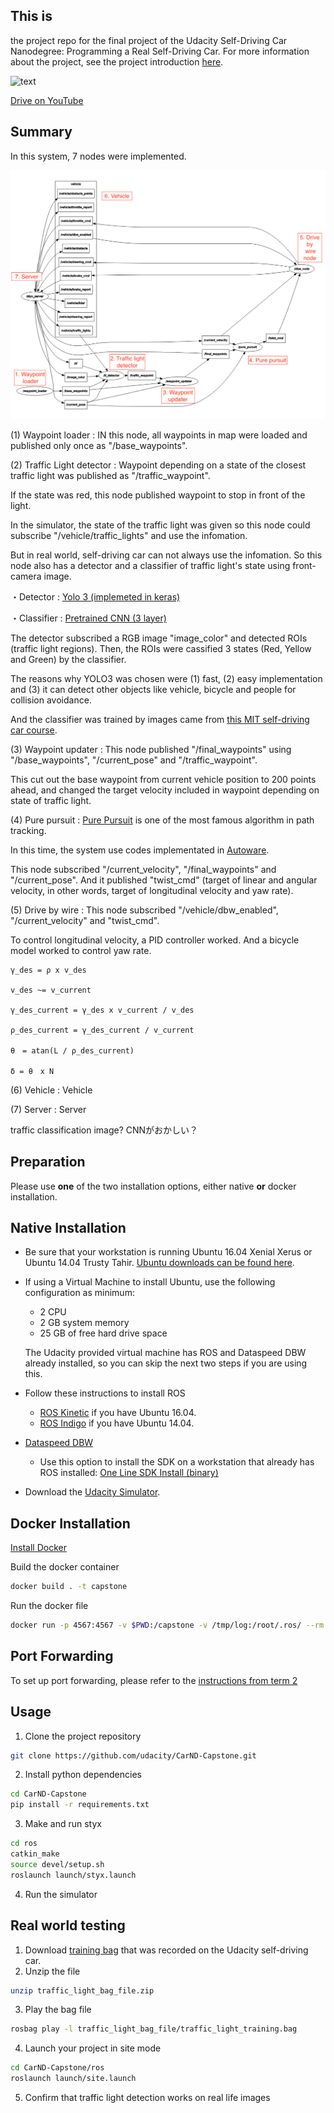 ## This is 
the project repo for the final project of the Udacity Self-Driving Car Nanodegree: Programming a Real Self-Driving Car. For more information about the project, see the project introduction [here](https://classroom.udacity.com/nanodegrees/nd013/parts/6047fe34-d93c-4f50-8336-b70ef10cb4b2/modules/e1a23b06-329a-4684-a717-ad476f0d8dff/lessons/462c933d-9f24-42d3-8bdc-a08a5fc866e4/concepts/5ab4b122-83e6-436d-850f-9f4d26627fd9).

![text](cover.png)

[Drive on YouTube](https://youtu.be/DZwgYNhRr4g)

## Summary

In this system, 7 nodes were implemented.

![text](rosnode.png)

(1) Waypoint loader : IN this node, all waypoints in map were loaded and published only once as "/base_waypoints".


(2) Traffic Light detector : Waypoint depending on a state of the closest traffic light was published as "/traffic_waypoint". 

If the state was red, this node published waypoint to stop in front of the light.

In the simulator, the state of the traffic light was given so this node could subscribe "/vehicle/traffic_lights" and use the infomation.

But in real world, self-driving car can not always use the infomation. So this node also has a detector and a classifier of traffic light's state using front-camera image.

・Detector : [Yolo 3 (implemeted in keras)](https://github.com/qqwweee/keras-yolo3)

・Classifier : [Pretrained CNN (3 layer)](https://github.com/soyaoki/Intro_CarND_Traffic_Light_Classifier/blob/master/Traffic_Light_Classifier.ipynb)

The detector subscribed a RGB image "image_color" and detected ROIs (traffic light regions). Then, the ROIs were cassified 3 states (Red, Yellow and Green) by the classifier.

The reasons why YOLO3 was chosen were (1) fast, (2) easy implementation and (3) it can detect other objects like vehicle, bicycle and people for collision avoidance.

And the classifier was trained by images came from [this MIT self-driving car course](https://selfdrivingcars.mit.edu/).


(3) Waypoint updater : This node published "/final_waypoints" using "/base_waypoints", "/current_pose" and "/traffic_waypoint".

This cut out the base waypoint from current vehicle position to 200 points ahead, and changed the target velocity included in waypoint depending on state of traffic light.


(4) Pure pursuit : [Pure Pursuit](https://www.ri.cmu.edu/pub_files/pub3/coulter_r_craig_1992_1/coulter_r_craig_1992_1.pdf) is one of the most famous algorithm in path tracking. 

In this time, the system use codes implementated in [Autoware](https://github.com/autowarefoundation/autoware/tree/master/ros/src/computing/planning/motion/packages/waypoint_follower/nodes/pure_pursuit).

This node subscribed "/current_velocity", "/final_waypoints" and "/current_pose". And it published "twist_cmd" (target of linear and angular velocity, in other words, target of longitudinal velocity and yaw rate).


(5) Drive by wire : This node subscribed "/vehicle/dbw_enabled", "/current_velocity" and "twist_cmd". 

To control longitudinal velocity, a PID controller worked. And a bicycle model worked to control yaw rate.

	γ_des = ρ x v_des

	v_des ~= v_current

	γ_des_current = γ_des x v_current / v_des

	ρ_des_current = γ_des_current / v_current

	θ　= atan(L / ρ_des_current)

	δ = θ　x N


(6) Vehicle : Vehicle 

(7) Server : Server

traffic classification image? CNNがおかしい？

## Preparation

Please use **one** of the two installation options, either native **or** docker installation.

## Native Installation

* Be sure that your workstation is running Ubuntu 16.04 Xenial Xerus or Ubuntu 14.04 Trusty Tahir. [Ubuntu downloads can be found here](https://www.ubuntu.com/download/desktop).
* If using a Virtual Machine to install Ubuntu, use the following configuration as minimum:
  * 2 CPU
  * 2 GB system memory
  * 25 GB of free hard drive space

  The Udacity provided virtual machine has ROS and Dataspeed DBW already installed, so you can skip the next two steps if you are using this.

* Follow these instructions to install ROS
  * [ROS Kinetic](http://wiki.ros.org/kinetic/Installation/Ubuntu) if you have Ubuntu 16.04.
  * [ROS Indigo](http://wiki.ros.org/indigo/Installation/Ubuntu) if you have Ubuntu 14.04.
* [Dataspeed DBW](https://bitbucket.org/DataspeedInc/dbw_mkz_ros)
  * Use this option to install the SDK on a workstation that already has ROS installed: [One Line SDK Install (binary)](https://bitbucket.org/DataspeedInc/dbw_mkz_ros/src/81e63fcc335d7b64139d7482017d6a97b405e250/ROS_SETUP.md?fileviewer=file-view-default)
* Download the [Udacity Simulator](https://github.com/udacity/CarND-Capstone/releases).

## Docker Installation
[Install Docker](https://docs.docker.com/engine/installation/)

Build the docker container
```bash
docker build . -t capstone
```

Run the docker file
```bash
docker run -p 4567:4567 -v $PWD:/capstone -v /tmp/log:/root/.ros/ --rm -it capstone
```

## Port Forwarding
To set up port forwarding, please refer to the [instructions from term 2](https://classroom.udacity.com/nanodegrees/nd013/parts/40f38239-66b6-46ec-ae68-03afd8a601c8/modules/0949fca6-b379-42af-a919-ee50aa304e6a/lessons/f758c44c-5e40-4e01-93b5-1a82aa4e044f/concepts/16cf4a78-4fc7-49e1-8621-3450ca938b77)

## Usage

1. Clone the project repository
```bash
git clone https://github.com/udacity/CarND-Capstone.git
```

2. Install python dependencies
```bash
cd CarND-Capstone
pip install -r requirements.txt
```
3. Make and run styx
```bash
cd ros
catkin_make
source devel/setup.sh
roslaunch launch/styx.launch
```
4. Run the simulator

## Real world testing
1. Download [training bag](https://s3-us-west-1.amazonaws.com/udacity-selfdrivingcar/traffic_light_bag_file.zip) that was recorded on the Udacity self-driving car.
2. Unzip the file
```bash
unzip traffic_light_bag_file.zip
```
3. Play the bag file
```bash
rosbag play -l traffic_light_bag_file/traffic_light_training.bag
```
4. Launch your project in site mode
```bash
cd CarND-Capstone/ros
roslaunch launch/site.launch
```
5. Confirm that traffic light detection works on real life images
